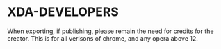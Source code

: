 # XDA-DEVELOPERS
When exporting, if publishing, please remain the need for credits for the creator.
This is for all verisons of chrome, and any opera above 12.

